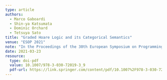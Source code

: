 ```yaml
---
type: article
authors:
  - Marco Gaboardi
  - Shin-ya Katsumata
  - Dominic Orchard
  - Tetsuya Sato
title: "Graded Hoare Logic and its Categorical Semantics"
venue: "ESOP 2021"
note: "In the Proceedings of the 30th European Symposium on Programming (ESOP2021)"
date: 2021-03-23
resource:
  type: doi-pdf
  value: 10.1007/978-3-030-72019-3_9
  pdf-url: https://link.springer.com/content/pdf/10.1007%2F978-3-030-72019-3_9.pdf
---
```

